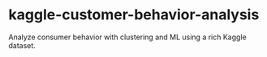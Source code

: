 # kaggle-customer-behavior-analysis
Analyze consumer behavior with clustering and ML using a rich Kaggle dataset.
